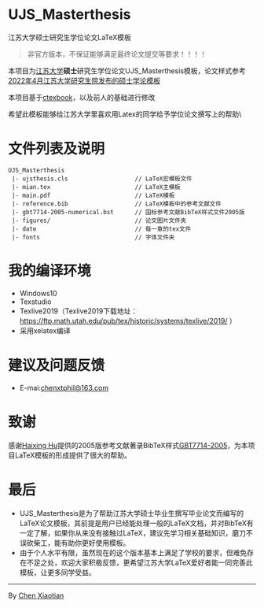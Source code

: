 # UJS_Masterthesis

江苏大学硕士研究生学位论文LaTeX模板

> 非官方版本，不保证能够满足最终论文提交等要求！！！！

本项目为[江苏大学](https://www.ujs.edu.cn/)**硕士**研究生学位论文UJS_Masterthesis模板，论文样式参考[2022年4月江苏大学研究生院发布的硕士学论模板](https://yjsy.ujs.edu.cn/info/1273/13655.htm)

本项目基于[ctexbook](https://ctan.org/pkg/ctex)，以及前人的基础进行修改

希望此模板能够给江苏大学里喜欢用Latex的同学给予学位论文撰写上的帮助\

# 文件列表及说明
```
UJS_Masterthesis
 |- ujsthesis.cls                   // LaTeX宏模板文件
 |- mian.tex                        // LaTeX主模板
 |- main.pdf                        // LaTeX模板
 |- reference.bib                   // LaTeX模板中的参考文献文件
 |- gbt7714-2005-numerical.bst      // 国标参考文献BibTeX样式文件2005版
 |- figures/                        // 论文图片文件夹
 |- date                            // 每一章的tex文件
 |- fonts                           // 字体文件夹
```
 
 # 我的编译环境
+ Windows10
+ Texstudio
+ Texlive2019（Texlive2019下载地址：https://ftp.math.utah.edu/pub/tex/historic/systems/texlive/2019/ ）
+ 采用xelatex编译

 # 建议及问题反馈
+ E-mai:chenxtphil@163.com
 
 # 致谢
 感谢[Haixing Hu](https://github.com/Haixing-Hu)提供的2005版参考文献著录BibTeX样式[GBT7714-2005](https://github.com/Haixing-Hu/GBT7714-2005-BibTeX-Style)，为本项目LaTeX模板的形成提供了很大的帮助。

# 最后
+ UJS_Masterthesis是为了帮助江苏大学硕士毕业生撰写毕业论文而编写的LaTeX论文模板，其前提是用户已经能处理一般的LaTeX文档，并对BibTeX有一定了解，如果你从来没有接触过LaTeX，建议先学习相关基础知识，磨刀不误砍柴工，能有助你更好使用模板。
+ 由于个人水平有限，虽然现在的这个版本基本上满足了学校的要求，但难免存在不足之处，欢迎大家积极反馈，更希望江苏大学LaTeX爱好者能一同完善此模板，让更多同学受益。

***

By [Chen Xiaotian](https://github.com/xtc-chen)
